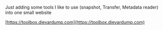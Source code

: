 Just adding some tools I like to use (snapshot, Transfer, Metadata reader) into one small website

[https://toolbox.dievardump.com](https://toolbox.dievardump.com)
